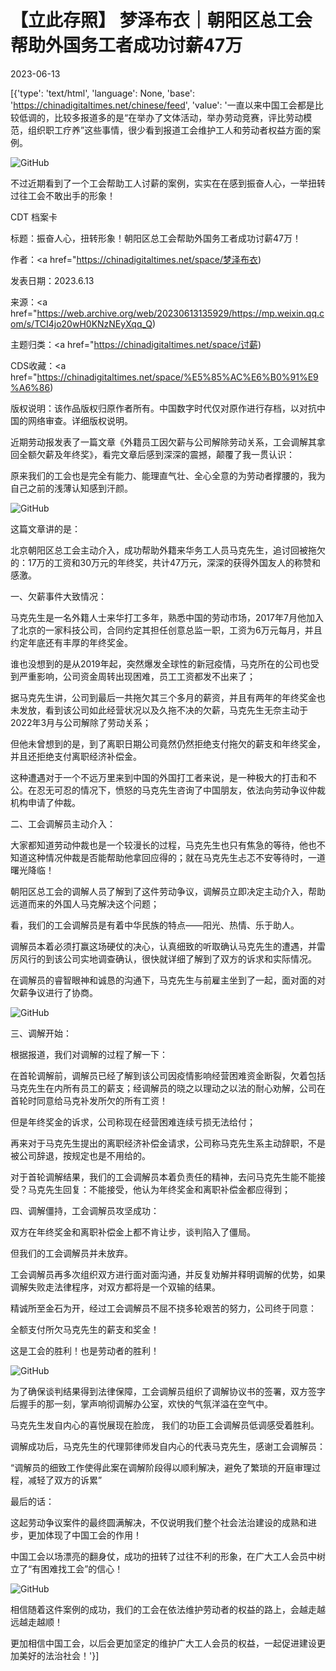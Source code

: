 # 【立此存照】 梦泽布衣｜朝阳区总工会帮助外国务工者成功讨薪47万

2023-06-13

[{'type': 'text/html', 'language': None, 'base': 'https://chinadigitaltimes.net/chinese/feed', 'value': '一直以来中国工会都是比较低调的，比较多报道多的是“在举办了文体活动，举办劳动竞赛，评比劳动模范，组织职工疗养”这些事情，很少看到报道工会维护工人和劳动者权益方面的案例。

![GitHub](https://mmbiz.qpic.cn/mmbiz_jpg/aib3SibvqFwibNX4vtgzcQhWib752PYkhgSFgMxg3RLE1UFeEmiauXSAOY0fZuRVEJpribNxovXeCgvzZlbIzJSXbMQw/640)

不过近期看到了一个工会帮助工人讨薪的案例，实实在在感到振奋人心，一举扭转过往工会不敢出手的形象！



CDT 档案卡

标题：振奋人心，扭转形象！朝阳区总工会帮助外国务工者成功讨薪47万！

作者：<a href="https://chinadigitaltimes.net/space/梦泽布衣)

发表日期：2023.6.13

来源：<a href="https://web.archive.org/web/20230613135929/https://mp.weixin.qq.com/s/TCI4jo20wH0KNzNEyXqq_Q)

主题归类：<a href="https://chinadigitaltimes.net/space/讨薪)

CDS收藏：<a href="https://chinadigitaltimes.net/space/%E5%85%AC%E6%B0%91%E9%A6%86)

版权说明：该作品版权归原作者所有。中国数字时代仅对原作进行存档，以对抗中国的网络审查。详细版权说明。





近期劳动报发表了一篇文章《外籍员工因欠薪与公司解除劳动关系，工会调解其拿回全额欠薪及年终奖》，看完文章后感到深深的震撼，颠覆了我一贯认识：

原来我们的工会也是完全有能力、能理直气壮、全心全意的为劳动者撑腰的，我为自己之前的浅薄认知感到汗颜。

![GitHub](https://mmbiz.qpic.cn/mmbiz_jpg/aib3SibvqFwibNX4vtgzcQhWib752PYkhgSFRrDv1HD22gjEIYiapEGqCefWey3D4vibZibsh0wZ56tKzpQdgGLbaDtpQ/640)

这篇文章讲的是：

北京朝阳区总工会主动介入，成功帮助外籍来华务工人员马克先生，追讨回被拖欠的：17万的工资和30万元的年终奖，共计47万元，深深的获得外国友人的称赞和感激。

一、欠薪事件大致情况：

马克先生是一名外籍人士来华打工多年，熟悉中国的劳动市场，2017年7月他加入了北京的一家科技公司，合同约定其担任创意总监一职，工资为6万元每月，并且约定年底还有丰厚的年终奖金。

谁也没想到的是从2019年起，突然爆发全球性的新冠疫情，马克所在的公司也受到严重影响，公司资金周转出现困难，员工工资都发不出来了；

据马克先生讲，公司到最后一共拖欠其三个多月的薪资，并且有两年的年终奖金也未发放，看到该公司如此经营状况以及久拖不决的欠薪，马克先生无奈主动于2022年3月与公司解除了劳动关系；

但他未曾想到的是，到了离职日期公司竟然仍然拒绝支付拖欠的薪支和年终奖金，并且还拒绝支付离职经济补偿金。

这种遭遇对于一个不远万里来到中国的外国打工者来说，是一种极大的打击和不公。在忍无可忍的情况下，愤怒的马克先生咨询了中国朋友，依法向劳动争议仲裁机构申请了仲裁。

二、工会调解员主动介入：

大家都知道劳动仲裁也是一个较漫长的过程，马克先生也只有焦急的等待，他也不知道这种情况仲裁是否能帮助他拿回应得的；就在马克先生忐忑不安等待时，一道曙光降临！

朝阳区总工会的调解人员了解到了这件劳动争议，调解员立即决定主动介入，帮助远道而来的外国人马克解决这个问题；

看，我们的工会调解员是有着中华民族的特点——阳光、热情、乐于助人。

调解员本着必须打赢这场硬仗的决心，认真细致的听取确认马克先生的遭遇，并雷厉风行的到该公司实地调查确认，很快就详细了解到了双方的诉求和实际情况。

在调解员的睿智眼神和诚恳的沟通下，马克先生与前雇主坐到了一起，面对面的对欠薪争议进行了协商。

![GitHub](https://mmbiz.qpic.cn/mmbiz_jpg/aib3SibvqFwibNX4vtgzcQhWib752PYkhgSF8PCmnEX43gqmiahVF5UZ5wNwZoYXtu4e37wHgI1CVDT9WaoUgM6Ia1g/640)

三、调解开始：

根据报道，我们对调解的过程了解一下：

在首轮调解前，调解员已经了解到该公司因疫情影响经营困难资金断裂，欠着包括马克先生在内所有员工的薪支；经调解员的晓之以理动之以法的耐心劝解，公司在首轮时同意给马克补发所欠的所有工资！

但是年终奖金的诉求，公司称现在经营困难连续亏损无法给付；

再来对于马克先生提出的离职经济补偿金请求，公司称马克先生系主动辞职，不是被公司辞退，按规定也是不用给的。

对于首轮调解结果，我们的工会调解员本着负责任的精神，去问马克先生能不能接受？马克先生回复：不能接受，他认为年终奖金和离职补偿金都应得到；

四、调解僵持，工会调解员攻坚成功：

双方在年终奖金和离职补偿金上都不肯让步，谈判陷入了僵局。

但我们的工会调解员并未放弃。

工会调解员再多次组织双方进行面对面沟通，并反复劝解并释明调解的优势，如果调解失败走法律程序，对双方都将是一个双输的结果。

精诚所至金石为开，经过工会调解员不屈不挠多轮艰苦的努力，公司终于同意：

全额支付所欠马克先生的薪支和奖金！

这是工会的胜利！也是劳动者的胜利！

![GitHub](https://mmbiz.qpic.cn/mmbiz_jpg/aib3SibvqFwibNX4vtgzcQhWib752PYkhgSF51058j838arqVXJ0NgO8jpglDQYYVXWXO3R67G1DUjTQUIMCV30rXw/640)

为了确保谈判结果得到法律保障，工会调解员组织了调解协议书的签署，双方签字后握手的那一刻，掌声响彻调解办公室，欢快的气氛洋溢在空气中。

马克先生发自内心的喜悦展现在脸庞， 我们的功臣工会调解员低调感受着胜利。

调解成功后，马克先生的代理郭律师发自内心的代表马克先生，感谢工会调解员：

“调解员的细致工作使得此案在调解阶段得以顺利解决，避免了繁琐的开庭审理过程，减轻了双方的诉累”

最后的话：

这起劳动争议案件的最终圆满解决，不仅说明我们整个社会法治建设的成熟和进步，更加体现了中国工会的作用！

中国工会以场漂亮的翻身仗，成功的扭转了过往不利的形象，在广大工人会员中树立了“有困难找工会”的信心！

![GitHub](https://mmbiz.qpic.cn/mmbiz_jpg/aib3SibvqFwibNX4vtgzcQhWib752PYkhgSF0XicOXxXaNONIroexjNBQF1OwBXUl7yLHDOMfnNaoE1tDBHRFOMpdZA/640)

相信随着这件案例的成功，我们的工会在依法维护劳动者的权益的路上，会越走越远越走越顺！

更加相信中国工会，以后会更加坚定的维护广大工人会员的权益，一起促进建设更加美好的法治社会！'}]